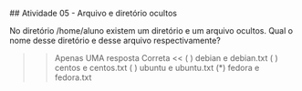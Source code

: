 ## Atividade 05 - Arquivo e diretório ocultos

No diretório /home/aluno existem um diretório e um arquivo ocultos.
Qual o nome desse diretório e desse arquivo respectivamente?

>>Apenas UMA resposta Correta <<
( ) debian e debian.txt
( ) centos e centos.txt
( ) ubuntu e ubuntu.txt
(*) fedora e fedora.txt
